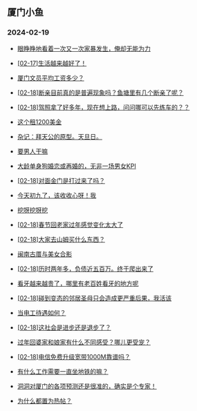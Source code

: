 ## 厦门小鱼 
### 2024-02-19

+ [眼睁睁地看着一次又一次家暴发生，俺却无能为力](http://bbs.xmfish.com/read-htm-tid-18147223.html)

+ [[02-17]生活越来越好了！](http://bbs.xmfish.com/read-htm-tid-18147097.html)

+ [厦门文员平均工资多少？](http://bbs.xmfish.com/read-htm-tid-18147285.html)

+ [[02-18]断亲目前真的是普遍现象吗？鱼塘里有几个断亲了呢？](http://bbs.xmfish.com/read-htm-tid-18147278.html)

+ [[02-18]驾照拿了好多年，现在想上路，问问哪可以先练车的？？](http://bbs.xmfish.com/read-htm-tid-18147147.html)

+ [这个租1200美金](http://bbs.xmfish.com/read-htm-tid-18147354.html)

+ [杂记：拜天公的原型。天旦日。](http://bbs.xmfish.com/read-htm-tid-18147137.html)

+ [要男人干嘛](http://bbs.xmfish.com/read-htm-tid-18147424.html)

+ [大龄单身狗婚恋或再婚的，无非一场男女KPI](http://bbs.xmfish.com/read-htm-tid-18147205.html)

+ [[02-18]对面金门是打过来了吗？](http://bbs.xmfish.com/read-htm-tid-18147104.html)

+ [今天初九了，该收收心呀！我](http://bbs.xmfish.com/read-htm-tid-18147148.html)

+ [挖呀挖呀挖](http://bbs.xmfish.com/read-htm-tid-18147338.html)

+ [[02-18]春节回老家过年感觉变化太大了](http://bbs.xmfish.com/read-htm-tid-18147468.html)

+ [[02-18]大家去山姆买什么东西？](http://bbs.xmfish.com/read-htm-tid-18147506.html)

+ [闽南古厝与美女合影](http://bbs.xmfish.com/read-htm-tid-18147260.html)

+ [[02-18]历时两年多，负债近五百万。终于爬出来了](http://bbs.xmfish.com/read-htm-tid-18147606.html)

+ [看牙越来越贵了，哪里有老百姓看牙的地方呢](http://bbs.xmfish.com/read-htm-tid-18147351.html)

+ [[02-18]碰到变态的邻居圣母只会造成更严重后果，我活该](http://bbs.xmfish.com/read-htm-tid-18147493.html)

+ [当电工待遇如何？](http://bbs.xmfish.com/read-htm-tid-18147370.html)

+ [[02-18]这社会是进步还是退步了？](http://bbs.xmfish.com/read-htm-tid-18147499.html)

+ [过年回婆家和娘家有什么不同感受？哪儿更受宠？](http://bbs.xmfish.com/read-htm-tid-18147500.html)

+ [[02-18]电信免费升级宽带1000M靠谱吗？](http://bbs.xmfish.com/read-htm-tid-18147492.html)

+ [有什么工作需要一直坐地铁的嘛？](http://bbs.xmfish.com/read-htm-tid-18147539.html)

+ [洞洞对厦门的各项预测还是很准的，确实是个专家！](http://bbs.xmfish.com/read-htm-tid-18147679.html)

+ [为什么都置为热帖？](http://bbs.xmfish.com/read-htm-tid-18147517.html)


